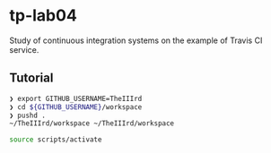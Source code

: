 # tp-lab04
Study of continuous integration systems on the example of Travis CI service.

## Tutorial

```sh
❯ export GITHUB_USERNAME=TheIIIrd
❯ cd ${GITHUB_USERNAME}/workspace
❯ pushd .
~/TheIIIrd/workspace ~/TheIIIrd/workspace

source scripts/activate
```
